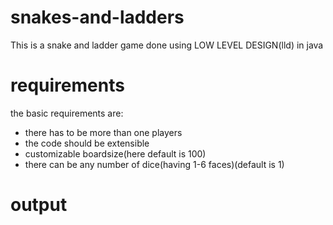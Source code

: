 # snakes-and-ladders
This is a snake and ladder game done using LOW LEVEL DESIGN(lld) in java

# requirements
the basic requirements are:
* there has to be more than one players
* the code should be extensible
* customizable boardsize(here default is 100)
* there can be any number of dice(having 1-6 faces)(default is 1)

# output
